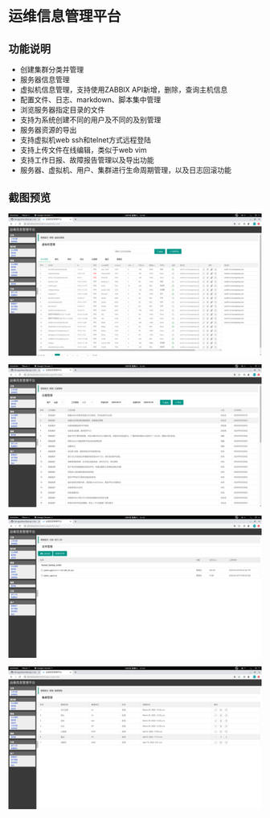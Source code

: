 # 运维信息管理平台
## 功能说明  
- 创建集群分类并管理  
- 服务器信息管理  
- 虚拟机信息管理，支持使用ZABBIX API新增，删除，查询主机信息  
- 配置文件、日志、markdown、脚本集中管理  
- 浏览服务器指定目录的文件  
- 支持为系统创建不同的用户及不同的及别管理  
- 服务器资源的导出  
- 支持虚拟机web ssh和telnet方式远程登陆  
- 支持上传文件在线编辑，类似于web vim 
- 支持工作日报、故障报告管理以及导出功能  
- 服务器、虚拟机、用户、集群进行生命周期管理，以及日志回滚功能  

## 截图预览  
 
![01](https://raw.githubusercontent.com/dengguibao/django-rms/master/screenshot/01.png)
 
![02](https://raw.githubusercontent.com/dengguibao/django-rms/master/screenshot/02.png)


![03](https://raw.githubusercontent.com/dengguibao/django-rms/master/screenshot/03.png)

 
![04](https://raw.githubusercontent.com/dengguibao/django-rms/master/screenshot/04.png)

